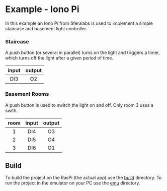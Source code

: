# Example - Iono Pi

In this example an Iono Pi from Sferalabs is used to implement a simple staircase and basement light controller.

### Staircase
A push button (or several in parallel) turns on the light and triggers a timer, which turns off the light after a given period of time.

| input | output |
|:---:|:---:|
| DI3 | O2 |

### Basement Rooms
A push button is used to switch the light on and off. Only room 3 uses a swith.

| room | input | output |
|:---:|:---:|:---:|
| 1 | DI4 | O3 |
| 2 | DI5 | O4 |
| 3 | DI6 | O1 |



## Build

To build the project on the RasPi (the actual app) use the [build](build/) directory. To run the project in the emulator on your PC use the [emu](emu/) directory.
